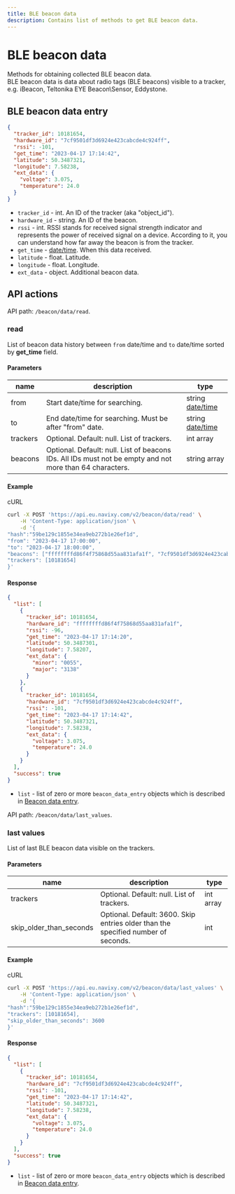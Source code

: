```yaml
---
title: BLE beacon data
description: Contains list of methods to get BLE beacon data.
---
```


# BLE beacon data

Methods for obtaining collected BLE beacon data.\
BLE beacon data is data about radio tags (BLE beacons) visible to a tracker, e.g. iBeacon, Teltonika EYE Beacon\Sensor, Eddystone.

## BLE beacon data entry

```json
{
  "tracker_id": 10181654,
  "hardware_id": "7cf9501df3d6924e423cabcde4c924ff",
  "rssi": -101,
  "get_time": "2023-04-17 17:14:42",
  "latitude": 50.3487321,
  "longitude": 7.58238,
  "ext_data": {
    "voltage": 3.075,
    "temperature": 24.0
  }
}
```

* `tracker_id` - int. An ID of the tracker (aka "object\_id").
* `hardware_id` - string. An ID of the beacon.
* `rssi` - int. RSSI stands for received signal strength indicator and represents the power of received signal on a device. According to it, you can understand how far away the beacon is from the tracker.
* `get_time` - [date/time](../../../#data-types). When this data received.
* `latitude` - float. Latitude.
* `longitude` - float. Longitude.
* `ext_data` - object. Additional beacon data.

## API actions

API path: `/beacon/data/read`.

### read

List of beacon data history between `from` date/time and `to` date/time sorted by **get\_time** field.

#### Parameters

| name     | description                                                                                              | type                                     |
| -------- | -------------------------------------------------------------------------------------------------------- | ---------------------------------------- |
| from     | Start date/time for searching.                                                                           | string [date/time](../../../#data-types) |
| to       | End date/time for searching. Must be after "from" date.                                                  | string [date/time](../../../#data-types) |
| trackers | Optional. Default: null. List of trackers.                                                               | int array                                |
| beacons  | Optional. Default: null. List of beacons IDs. All IDs must not be empty and not more than 64 characters. | string array                             |

#### Example

cURL

```sh
curl -X POST 'https://api.eu.navixy.com/v2/beacon/data/read' \
    -H 'Content-Type: application/json' \
    -d '{
"hash":"59be129c1855e34ea9eb272b1e26ef1d",
"from": "2023-04-17 17:00:00",
"to": "2023-04-17 18:00:00",
"beacons": ["ffffffffd86f4f75868d55aa831afa1f", "7cf9501df3d6924e423cabcde4c924ff"],
"trackers": [10181654]
}'
```

#### Response

```json
{
  "list": [
    {
      "tracker_id": 10181654,
      "hardware_id": "ffffffffd86f4f75868d55aa831afa1f",
      "rssi": -96,
      "get_time": "2023-04-17 17:14:20",
      "latitude": 50.3487301,
      "longitude": 7.58207,
      "ext_data": {
        "minor": "0055",
        "major": "3138"
      }
    },
    {
      "tracker_id": 10181654,
      "hardware_id": "7cf9501df3d6924e423cabcde4c924ff",
      "rssi": -101,
      "get_time": "2023-04-17 17:14:42",
      "latitude": 50.3487321,
      "longitude": 7.58238,
      "ext_data": {
        "voltage": 3.075,
        "temperature": 24.0
      }
    }
  ],
  "success": true
}
```

* `list` - list of zero or more `beacon_data_entry` objects which is described in [Beacon data entry](index.md#ble-beacon-data-entry).

API path: `/beacon/data/last_values`.

### last values

List of last BLE beacon data visible on the trackers.

#### Parameters

| name                       | description                                                                       | type      |
| -------------------------- | --------------------------------------------------------------------------------- | --------- |
| trackers                   | Optional. Default: null. List of trackers.                                        | int array |
| skip\_older\_than\_seconds | Optional. Default: 3600. Skip entries older than the specified number of seconds. | int       |

#### Example

cURL

```sh
curl -X POST 'https://api.eu.navixy.com/v2/beacon/data/last_values' \
    -H 'Content-Type: application/json' \
    -d '{
"hash":"59be129c1855e34ea9eb272b1e26ef1d",
"trackers": [10181654],
"skip_older_than_seconds": 3600
}'
```

#### Response

```json
{
  "list": [
    {
      "tracker_id": 10181654,
      "hardware_id": "7cf9501df3d6924e423cabcde4c924ff",
      "rssi": -101,
      "get_time": "2023-04-17 17:14:42",
      "latitude": 50.3487321,
      "longitude": 7.58238,
      "ext_data": {
        "voltage": 3.075,
        "temperature": 24.0
      }
    }
  ],
  "success": true
}
```

* `list` - list of zero or more `beacon_data_entry` objects which is described in [Beacon data entry](index.md#ble-beacon-data-entry).
